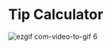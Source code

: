 # Tip Calculator

![ezgif com-video-to-gif 6](https://user-images.githubusercontent.com/29646098/45986096-37a65680-c01e-11e8-8ff6-a804992dc05d.gif)
